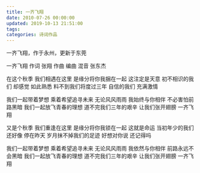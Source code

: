 ```yaml
---
title: 一齐飞翔
date: 2010-07-26 00:00:00
updated: 2019-10-13 21:51:00
tags:
categories: 诗词作品
---
```


一齐飞翔，作于永州，更新于东莞

<!-- more -->

<p class="poem">
一齐飞翔
作词 张翔
作曲 编曲 混音 张东杰

在这个秋季
我们相遇在这里
是缘分将你我捆在一起
这注定是天意
初不相识的我们
却感觉 如此熟悉
料不到我们将度过三年
自信的我们 充满激情

我们一起带着梦想
乘着希望追寻未来
无论风风雨雨
我始终与你相伴
不必害怕前路黑暗
我们一起放飞青春的理想
道不完我们三年的艰辛
让我们张开翅膀 一齐飞翔

又是个秋季
我们重逢在这里
是缘分将你我锁在一起
这就是命运
当初年少的我们
还好像 停在昨天
岁月抹不掉我们的足迹
好想对你说 还记得吗

我们一起带着梦想
乘着希望追寻未来
无论风风雨雨
我依然与你相伴
前路永远不会黑暗
我们一起放飞青春的理想
道不完我们三年的艰辛
让我们张开翅膀 一齐飞翔

</p>
